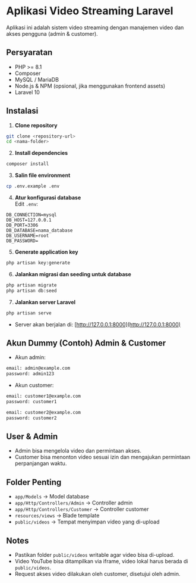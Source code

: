 # Aplikasi Video Streaming Laravel

Aplikasi ini adalah sistem video streaming dengan manajemen video dan akses pengguna (admin & customer).

## Persyaratan

-   PHP >= 8.1
-   Composer
-   MySQL / MariaDB
-   Node.js & NPM (opsional, jika menggunakan frontend assets)
-   Laravel 10

## Instalasi

1. **Clone repository**

```bash
git clone <repository-url>
cd <nama-folder>
```

2. **Install dependencies**

```bash
composer install
```

3. **Salin file environment**

```bash
cp .env.example .env
```

4. **Atur konfigurasi database**  
   Edit `.env`:

```
DB_CONNECTION=mysql
DB_HOST=127.0.0.1
DB_PORT=3306
DB_DATABASE=nama_database
DB_USERNAME=root
DB_PASSWORD=
```

5. **Generate application key**

```bash
php artisan key:generate
```

6. **Jalankan migrasi dan seeding untuk database**

```bash
php artisan migrate
php artisan db:seed
```

7. **Jalankan server Laravel**

```bash
php artisan serve
```

-   Server akan berjalan di: [http://127.0.0.1:8000](http://127.0.0.1:8000)

## Akun Dummy (Contoh) Admin & Customer

-   Akun admin:

```bash
email: admin@example.com
password: admin123
```

-   Akun customer:

```bash
email: customer1@example.com
password: customer1
```

```bash
email: customer2@example.com
password: customer2
```

## User & Admin

-   Admin bisa mengelola video dan permintaan akses.
-   Customer bisa menonton video sesuai izin dan mengajukan permintaan perpanjangan waktu.

## Folder Penting

-   `app/Models` → Model database
-   `app/Http/Controllers/Admin` → Controller admin
-   `app/Http/Controllers/Customer` → Controller customer
-   `resources/views` → Blade template
-   `public/videos` → Tempat menyimpan video yang di-upload

## Notes

-   Pastikan folder `public/videos` writable agar video bisa di-upload.
-   Video YouTube bisa ditampilkan via iframe, video lokal harus berada di `public/videos`.
-   Request akses video dilakukan oleh customer, disetujui oleh admin.
